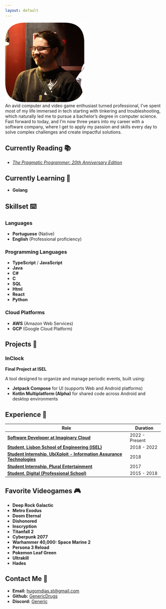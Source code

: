 ```yaml
---
layout: default
---
```

![Myself](/assets/me.png)  
An avid computer and video game enthusiast turned professional,
 I’ve spent most of my life immersed in tech starting with tinkering and troubleshooting,
  which naturally led me to pursue a bachelor’s degree in computer science. Fast forward to today,
   and I’m now three years into my career with a software company,
    where I get to apply my passion and skills every day to solve complex challenges and create impactful solutions.  


## Currently Reading 📚
- [*The Pragmatic Programmer: 20th Anniversary Edition*](https://pragprog.com/titles/tpp20/the-pragmatic-programmer-20th-anniversary-edition/)

## Currently Learning 🧠
- **Golang**

## Skillset ⌨️

### Languages
- **Portuguese** (Native)
- **English** (Professional proficiency)

### Programming Languages
- **TypeScript** / **JavaScript**
- **Java**
- **C#**
- **C**
- **SQL**
- **Html**
- **React**
- **Python**

### Cloud Platforms
- **AWS** (Amazon Web Services)
- **GCP** (Google Cloud Platform)

## Projects 💽

### InClock
**Final Project at ISEL**

A tool designed to organize and manage periodic events, built using:
  - **Jetpack Compose** for UI (supports Web and Android platforms)
  - **Kotlin Multiplatform (Alpha)** for shared code across Android and desktop environments

## Experience 💼

| Role                                                                                              | Duration    |
|---------------------------------------------------------------------------------------------------|-------------|
| [**Software Developer at Imaginary Cloud**](https://www.imaginarycloud.com/)                     | 2022 - Present |
| [**Student, Lisbon School of Engineering (ISEL)**](https://www.isel.pt/)                    | 2018 - 2022 |
| [**Student Internship, UbiXploit - Information Assurance Technologies**](https://www.ubixploit.pt/) | 2018 |
| [**Student Internship, Plural Entertainment**](https://pluralentertainment.com/en/)         | 2017 |
| [**Student, Digital (Professional School)**](https://escoladigital.com/)                    | 2015 - 2018 |

## Favorite Videogames 🎮

- **Deep Rock Galactic**
- **Metro Exodus**
- **Doom Eternal**
- **Dishonored**
- **Inscryption**
- **Titanfall 2**
- **Cyberpunk 2077**
- **Warhammer 40,000: Space Marine 2**
- **Persona 3 Reload**
- **Pokemon Leaf Green**
- **Ultrakill**
- **Hades**
  
## Contact Me 🔗

- **Email:** hugomdias.st@gmail.com
- **Github:** [GenericDrugs](https://github.com/GenericDrugs)
- **Discord:** [Generic](https://discord.com/users/187105028513857536)

  